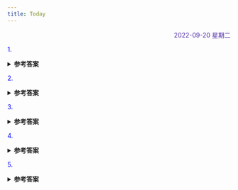 ```yaml
---
title: Today
---
```


<div align="right" style="color:#512DA8">2022-09-20 星期二</div> 

> 

<p style="color:blue">1.</p>
<details>
<summary><b>参考答案</b></summary>
<p>

</p>
</details>

<p style="color:blue">2. </p>
<details>
<summary><b>参考答案</b></summary>
<p>


</p>
</details>

<p style="color:blue">3. </p>
<details>
<summary><b>参考答案</b></summary>
<p>


</p>
</details>

<p style="color:blue">4.  </p>

<details>
<summary><b>参考答案</b></summary>
<p>

</p>
</details>

<p style="color:blue">5. </p>

<details>
<summary><b>参考答案</b></summary>
<p>


</p>
</details>